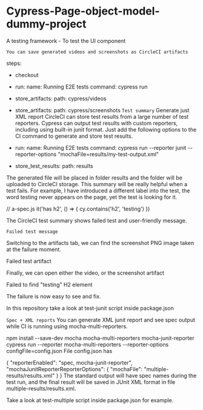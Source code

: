 # Cypress-Page-object-model-dummy-project
A testing framework - To test the UI component 

```You can save generated videos and screenshots as CircleCI artifacts```

steps:
  - checkout
  - run:
      name: Running E2E tests
      command: cypress run
  - store_artifacts:
      path: cypress/videos
  - store_artifacts:
      path: cypress/screenshots
```Test summary```
Generate just XML report
CircleCI can store test results from a large number of test reporters. Cypress can output test results with custom reporters, including using built-in junit format. Just add the following options to the CI command to generate and store test results.

- run:
    name: Running E2E tests
    command: cypress run --reporter junit --reporter-options "mochaFile=results/my-test-output.xml"
- store_test_results:
    path: results
    
The generated file will be placed in folder results and the folder will be uploaded to CircleCI storage. This summary will be really helpful when a test fails. For example, I have introduced a different label into the test, the word testing never appears on the page, yet the test is looking for it.

// a-spec.js
it('has h2', () => {
  cy.contains('h2', 'testing')
})

The CircleCI test summary shows failed test and user-friendly message.

```Failed test message```

Switching to the artifacts tab, we can find the screenshot PNG image taken at the failure moment.

Failed test artifact

Finally, we can open either the video, or the screenshot artifact

Failed to find "testing" H2 element

The failure is now easy to see and fix.

In this repository take a look at test-junit script inside package.json

```Spec + XML reports```
You can generate XML junit report and see spec output while CI is running using mocha-multi-reporters.

npm install --save-dev mocha mocha-multi-reporters mocha-junit-reporter
cypress run --reporter mocha-multi-reporters --reporter-options configFile=config.json
File config.json has

{
  "reporterEnabled": "spec, mocha-junit-reporter",
  "mochaJunitReporterReporterOptions": {
    "mochaFile": "multiple-results/results.xml"
  }
}
The standard output will have spec names during the test run, and the final result will be saved in JUnit XML format in file multiple-results/results.xml.

Take a look at test-multiple script inside package.json for example.


